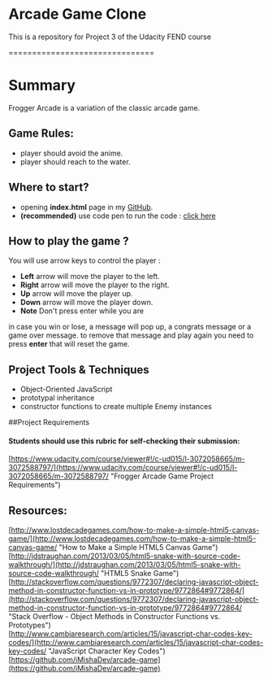 # Arcade Game Clone
This is a repository for Project 3 of the Udacity FEND course

===============================
# Summary
Frogger Arcade is a variation of the classic  arcade game.

## Game Rules:
- player should avoid the anime.
- player should reach to the water.

## Where to start?

- opening **index.html** page in my [GitHub](https://github.com/RehabMadkhali/ArcadeGameClone).
- **(recommended)** use code pen to run the code  : [click here](classroom.udacity.com/courses/ud001)


## How to play the game ?
You will use arrow keys to control the player :
- **Left** arrow will move the player to the left.
- **Right** arrow will move the player to the right.
- **Up** arrow will move the player up.
- **Down** arrow will move the player down.
- **Note** Don't press enter while you are

in case you win or lose, a message will pop up, a congrats message or a game over message. to remove that message and play again you need to press **enter** that will reset the game.

## Project Tools & Techniques
- Object-Oriented JavaScript
- prototypal inheritance
- constructor functions to create multiple Enemy instances


##Project Requirements
#### Students should use this rubric for self-checking their submission:
[https://www.udacity.com/course/viewer#!/c-ud015/l-3072058665/m-3072588797/](https://www.udacity.com/course/viewer#!/c-ud015/l-3072058665/m-3072588797/ "Frogger Arcade Game Project Requirements")

## Resources:
[http://www.lostdecadegames.com/how-to-make-a-simple-html5-canvas-game/](http://www.lostdecadegames.com/how-to-make-a-simple-html5-canvas-game/ "How to Make a Simple HTML5 Canvas Game")  
[http://jdstraughan.com/2013/03/05/html5-snake-with-source-code-walkthrough/](http://jdstraughan.com/2013/03/05/html5-snake-with-source-code-walkthrough/ "HTML5 Snake Game")  
[http://stackoverflow.com/questions/9772307/declaring-javascript-object-method-in-constructor-function-vs-in-prototype/9772864#9772864/](http://stackoverflow.com/questions/9772307/declaring-javascript-object-method-in-constructor-function-vs-in-prototype/9772864#9772864/ "Stack Overflow - Object Methods in Constructor Functions vs. Prototypes")  
[http://www.cambiaresearch.com/articles/15/javascript-char-codes-key-codes/](http://www.cambiaresearch.com/articles/15/javascript-char-codes-key-codes/ "JavaScript Character Key Codes")  
[https://github.com/iMishaDev/arcade-game](https://github.com/iMishaDev/arcade-game)  
